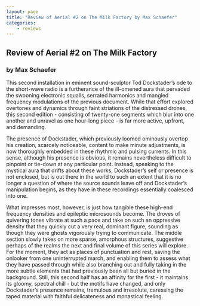 ```yaml
---
layout: page
title: "Review of Aerial #2 on The Milk Factory by Max Schaefer"
categories:
    - reviews
---
```


## Review of Aerial #2 on The Milk Factory

### by Max Schaefer

This second installation in eminent sound-sculptor Tod Dockstader’s ode to the short-wave radio is a furtherance of the ill-omened aura that pervaded the swooning electronic squalls, serrated harmonics and mangled frequency modulations of the previous document. While that effort explored overtones and dynamics through faint striations of the distressed drones, this second edition - consisting of twenty-one segments which blur into one another and unravel as one hour-long piece - is far more active, upfront, and demanding. 

The presence of Dockstader, which previously loomed ominously overtop his creation, scarcely noticeable, content to make minute adjustments, is now thoroughly embedded in these rhythmic and pulsing currents. In this sense, although his presence is obvious, it remains nevertheless difficult to pinpoint or tie-down at any particular point. Instead, speaking to the mystical aura that drifts about these works, Dockstader’s self or presence is not enclosed, but is out there in the world to such an extent that it is no longer a question of where the source sounds leave off and Dockstader’s manipulation begins, as they have in these recordings essentially coalesced into one. 

What impresses most, however, is just how tangible these high-end frequency densities and epileptic microsounds become. The droves of quivering tones vibrate at such a pace and take on such an oppressive density that they quickly cut a very real, dominant figure, sounding as though they were ghosts vigorously trying to communicate. The middle section slowly takes on more sparse, amorphous structures, suggestive perhaps of the realms the next and final volume of this series will explore. For the moment, they act as places of punctuation and rest, saving the onlooker from one uninterrupted march, and enabling them to assess what they have passed through while also branching out and fully taking in the more subtle elements that had previously been all but buried in the background. Still, this second half has an affinity for the first - it maintains its gloomy, spectral chill - but the motifs have changed, and only Dockstader’s presence remains, tremulous and irresolute, caressing the taped material with faithful delicateness and monastical feeling.

